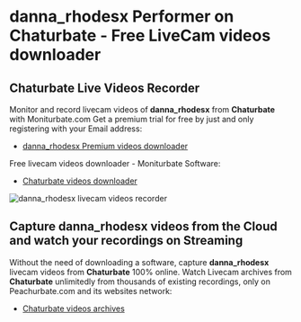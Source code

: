 # danna_rhodesx Performer on Chaturbate - Free LiveCam videos downloader

## Chaturbate Live Videos Recorder

Monitor and record livecam videos of **danna_rhodesx** from **Chaturbate** with Moniturbate.com
Get a premium trial for free by just and only registering with your Email address:
* [danna_rhodesx Premium videos downloader](https://moniturbate.com/request-demo-licence-key.html)

Free livecam videos downloader - Moniturbate Software:
* [Chaturbate videos downloader](https://moniturbate.com/moniturbate-download-software.html)

![danna_rhodesx livecam videos recorder](https://peachurnet.com/templates/moniturbate-software.png)


## Capture danna_rhodesx videos from the Cloud and watch your recordings on Streaming

Without the need of downloading a software, capture **danna_rhodesx** livecam videos from **Chaturbate** 100% online.
Watch Livecam archives from **Chaturbate** unlimitedly from thousands of existing recordings, only on Peachurbate.com and its websites network:
* [Chaturbate videos archives](https://peachurnet.com/)